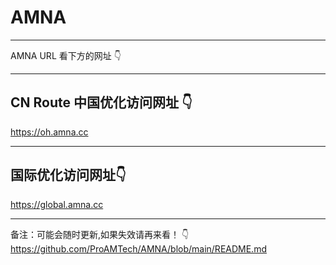 # AMNA
  
--------
AMNA URL 看下方的网址 👇


----------
CN Route
中国优化访问网址 👇
----------

https://oh.amna.cc

----------
国际优化访问网址👇
----------

https://global.amna.cc

-------
备注：可能会随时更新,如果失效请再来看！
👇 
https://github.com/ProAMTech/AMNA/blob/main/README.md
